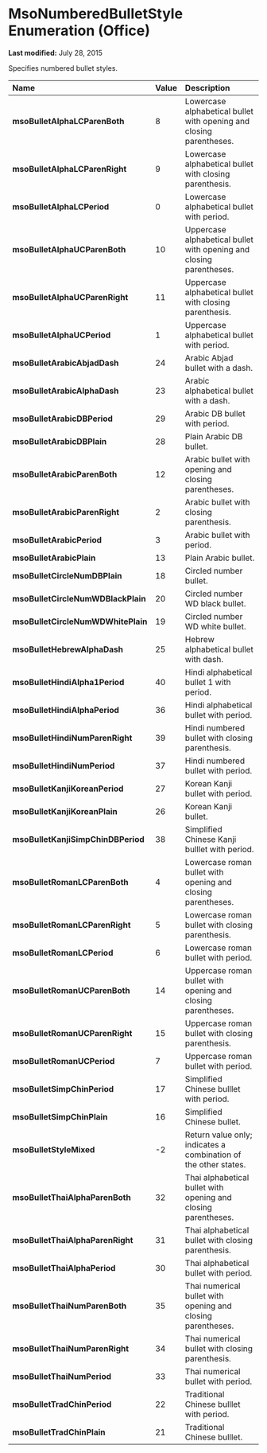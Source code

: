 
# MsoNumberedBulletStyle Enumeration (Office)

 **Last modified:** July 28, 2015

Specifies numbered bullet styles.


|**Name**|**Value**|**Description**|
|:-----|:-----|:-----|
| **msoBulletAlphaLCParenBoth**|8|Lowercase alphabetical bullet with opening and closing parentheses.|
| **msoBulletAlphaLCParenRight**|9|Lowercase alphabetical bullet with closing parenthesis.|
| **msoBulletAlphaLCPeriod**|0|Lowercase alphabetical bullet with period.|
| **msoBulletAlphaUCParenBoth**|10|Uppercase alphabetical bullet with opening and closing parentheses.|
| **msoBulletAlphaUCParenRight**|11|Uppercase alphabetical bullet with closing parenthesis.|
| **msoBulletAlphaUCPeriod**|1|Uppercase alphabetical bullet with period.|
| **msoBulletArabicAbjadDash**|24|Arabic Abjad bullet with a dash.|
| **msoBulletArabicAlphaDash**|23|Arabic alphabetical bullet with a dash.|
| **msoBulletArabicDBPeriod**|29|Arabic DB bullet with period.|
| **msoBulletArabicDBPlain**|28|Plain Arabic DB bullet.|
| **msoBulletArabicParenBoth**|12|Arabic bullet with opening and closing parentheses.|
| **msoBulletArabicParenRight**|2|Arabic bullet with closing parenthesis.|
| **msoBulletArabicPeriod**|3|Arabic bullet with period.|
| **msoBulletArabicPlain**|13|Plain Arabic bullet.|
| **msoBulletCircleNumDBPlain**|18|Circled number bullet.|
| **msoBulletCircleNumWDBlackPlain**|20|Circled number WD black bullet.|
| **msoBulletCircleNumWDWhitePlain**|19|Circled number WD white bullet.|
| **msoBulletHebrewAlphaDash**|25|Hebrew alphabetical bullet with dash.|
| **msoBulletHindiAlpha1Period**|40|Hindi alphabetical bullet 1 with period.|
| **msoBulletHindiAlphaPeriod**|36|Hindi alphabetical bullet with period.|
| **msoBulletHindiNumParenRight**|39|Hindi numbered bullet with closing parenthesis.|
| **msoBulletHindiNumPeriod**|37|Hindi numbered bullet with period.|
| **msoBulletKanjiKoreanPeriod**|27|Korean Kanji bullet with period.|
| **msoBulletKanjiKoreanPlain**|26|Korean Kanji bullet.|
| **msoBulletKanjiSimpChinDBPeriod**|38|Simplified Chinese Kanji bulllet with period.|
| **msoBulletRomanLCParenBoth**|4|Lowercase roman bullet with opening and closing parentheses.|
| **msoBulletRomanLCParenRight**|5|Lowercase roman bullet with closing parenthesis.|
| **msoBulletRomanLCPeriod**|6|Lowercase roman bullet with period.|
| **msoBulletRomanUCParenBoth**|14|Uppercase roman bullet with opening and closing parentheses.|
| **msoBulletRomanUCParenRight**|15|Uppercase roman bullet with closing parenthesis.|
| **msoBulletRomanUCPeriod**|7|Uppercase roman bullet with period.|
| **msoBulletSimpChinPeriod**|17|Simplified Chinese bulllet with period.|
| **msoBulletSimpChinPlain**|16|Simplified Chinese bullet.|
| **msoBulletStyleMixed**|-2|Return value only; indicates a combination of the other states. |
| **msoBulletThaiAlphaParenBoth**|32|Thai alphabetical bullet with opening and closing parentheses.|
| **msoBulletThaiAlphaParenRight**|31|Thai alphabetical bullet with closing parenthesis.|
| **msoBulletThaiAlphaPeriod**|30|Thai alphabetical bullet with period.|
| **msoBulletThaiNumParenBoth**|35|Thai numerical bullet with opening and closing parentheses.|
| **msoBulletThaiNumParenRight**|34|Thai numerical bullet with closing parenthesis.|
| **msoBulletThaiNumPeriod**|33|Thai numerical bullet with period.|
| **msoBulletTradChinPeriod**|22|Traditional Chinese bulllet with period.|
| **msoBulletTradChinPlain**|21|Traditional Chinese bulllet.|
